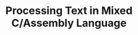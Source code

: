 ---
title: "Processing Text in Mixed C/Assembly Language" 
# Should start with a verb, have no adjectives (amazing, cool, etc.), and be as concise as possible.

description: >
    In this exercise, you will execute assembly code on the Nucleo-F401RE board using the debugger to examine its execution at the processor level.

# One sentance, is a quick summary of this learning path, viewable when searching through all learning paths. 

minutes_to_complete: 60
# Always measured in minutes. Should be an integer, to complete the learning path (not just read it).

who_is_this_for: >
    Learning path for software developers interested in efficiently programming microcontrollers with C/Assembly.
# One sentence that should indicate exactly who the target audience is (developers in X industries using Y tools/software for Z use-case).

learning_objectives: 
    - Write a mixed C program and assembly language subroutines for the microcontroller. 
    - Call the subroutines written in assembly in a C function.  
    - Use Arm register calling conventions when writing subroutines in assembly language.  
    - Use a suitable debugging tool to view and analyse the processor state.  
# 2-5 bullet points, one sentance each. Should start with a verb (Deploy, Measure) and indicate the value of the objective if possible.

prerequisites:
    - Some familiarity with C/Assembly
    - Installed Keil MDK IDE
    - Have an STM32 Nucleo F401RE development board 
# List any prereqs needed before this learning path can be completed. Can include:
    # Online service accounts                                   (An Amazon Web Services account)
    # Prior knowledge                                           (Some familiarity with embedded programing)
    # Previous learning paths                                   (The Learning Path: Getting Started with Arm Virtual Hardware)
    # Particular tools/environments already being initialized   (An EC2 instance with AVH installed)

##### Tags
# Don't enter whitespace. An underscore will be visually replaced with whitespace.

skilllevels: Introductory
# Options:
    # Getting-Started   (for a basic overview of certain tools/softwares/topics)
    # Introductory      (the next stage up from getting started)
    # Experienced       (for topics that require a fair amount of background knowledge in tools/softwares/topics to complete)

subjects: NONE

armips:
    # Groups of IP      (Cortex-M, Cortex-A, Cortex-R, Neoverse, GPU, System IP, etc.)
    # or Specific IP    (Cortex-M7, Neoverse-N1, AHB_Cache, etc.)
    - Cortex-M

tools:
    # Environments      (AWS_EC2)
    # Toolchains        (GCC, Arm_Compiler_for_Embedded)
    # IDEs              (Arm Development Studio, VS_Code)
    # Online tools      (GitHub, Jenkins)
    # General tools     (cbuild)
    - Keil MDK


softwares:
    # Languages         (Python, Go, MongoDB, Assembly, Java)
    - C
    - Assembly

operatingsystems:
    # OSes              (Linux, Windows, macOS, FreeRTOS, Bare-metal)
    - Windows


# ================================================================================
#       FIXED, DO NOT MODIFY
# ================================================================================
weight: 1                       # _index.md always has weight of 1 to order correctly
layout: "learningpathall"       # All files under learning paths have this same wrapper
learning_path_main_page: "yes"  # Indicates this should be surfaced when looking for related content. Only set for _index.md of learning path content.
# ================================================================================

# Prereqs
---